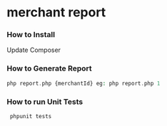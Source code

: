 # merchant report

### How to Install
 Update Composer

### How to Generate Report
 ````php
 php report.php {merchantId} eg: php report.php 1
 ````
### How to run Unit Tests
````php
 phpunit tests
````


